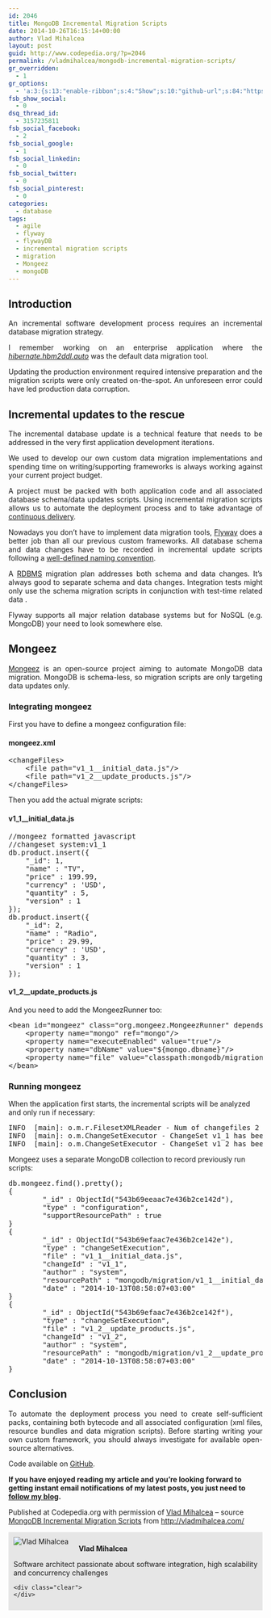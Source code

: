 ```yaml
---
id: 2046
title: MongoDB Incremental Migration Scripts
date: 2014-10-26T16:15:14+00:00
author: Vlad Mihalcea
layout: post
guid: http://www.codepedia.org/?p=2046
permalink: /vladmihalcea/mongodb-incremental-migration-scripts/
gr_overridden:
  - 1
gr_options:
  - 'a:3:{s:13:"enable-ribbon";s:4:"Show";s:10:"github-url";s:84:"https://github.com/vladmihalcea/vladmihalcea.wordpress.com/tree/master/mongodb-facts";s:11:"ribbon-type";i:10;}'
fsb_show_social:
  - 0
dsq_thread_id:
  - 3157235811
fsb_social_facebook:
  - 2
fsb_social_google:
  - 1
fsb_social_linkedin:
  - 0
fsb_social_twitter:
  - 0
fsb_social_pinterest:
  - 0
categories:
  - database
tags:
  - agile
  - flyway
  - flywayDB
  - incremental migration scripts
  - migration
  - Mongeez
  - mongoDB
---
```

## Introduction

<p style="text-align: justify;">
  An incremental software development process requires an incremental database migration strategy.
</p>

<p style="text-align: justify;">
  I remember working on an enterprise application where the <a href="http://docs.jboss.org/hibernate/orm/4.3/manual/en-US/html/ch03.html#configuration-misc-properties"><em>hibernate.hbm2ddl.auto</em></a> was the default data migration tool.
</p>

<p style="text-align: justify;">
  Updating the production environment required intensive preparation and the migration scripts were only created on-the-spot. An unforeseen error could have led production data corruption.<!--more-->
</p>

## Incremental updates to the rescue

<p style="text-align: justify;">
  The incremental database update is a technical feature that needs to be addressed in the very first application development iterations.
</p>

<p style="text-align: justify;">
  We used to develop our own custom data migration implementations and spending time on writing/supporting frameworks is always working against your current project budget.
</p>

<p style="text-align: justify;">
  A project must be packed with both application code and all associated database schema/data updates scripts. Using incremental migration scripts allows us to automate the deployment process and to take advantage of <a href="http://en.wikipedia.org/wiki/Continuous_delivery">continuous delivery</a>.
</p>

<p style="text-align: justify;">
  Nowadays you don’t have to implement data migration tools, <a href="http://flywaydb.org/">Flyway</a> does a better job than all our previous custom frameworks. All database schema and data changes have to be recorded in incremental update scripts following a <a href="http://flywaydb.org/documentation/migration/">well-defined naming convention</a>.
</p>

<p style="text-align: justify;">
  A <a href="http://en.wikipedia.org/wiki/Relational_database_management_system">RDBMS</a> migration plan addresses both schema and data changes. It’s always good to separate schema and data changes. Integration tests might only use the schema migration scripts in conjunction with test-time related data .
</p>

<p style="text-align: justify;">
  Flyway supports all major relation database systems but for NoSQL (e.g. MongoDB) your need to look somewhere else.
</p>

## Mongeez

<p style="text-align: justify;">
  <a href="https://github.com/secondmarket/mongeez">Mongeez</a> is an open-source project aiming to automate MongoDB data migration. MongoDB is schema-less, so migration scripts are only targeting data updates only.
</p>

### Integrating mongeez

First you have to define a mongeez configuration file:

#### mongeez.xml

<pre class="lang:default decode:true ">&lt;changeFiles&gt;
    &lt;file path="v1_1__initial_data.js"/&gt;
    &lt;file path="v1_2__update_products.js"/&gt;
&lt;/changeFiles&gt;</pre>

Then you add the actual migrate scripts:

#### v1\_1\_\_initial\_data.js

<pre class="lang:js decode:true ">//mongeez formatted javascript
//changeset system:v1_1
db.product.insert({
    "_id": 1,
    "name" : "TV",
    "price" : 199.99,
    "currency" : 'USD',
    "quantity" : 5,
    "version" : 1
});
db.product.insert({
    "_id": 2,
    "name" : "Radio",
    "price" : 29.99,
    "currency" : 'USD',
    "quantity" : 3,
    "version" : 1
});</pre>

#### v1\_2\_\_update\_products.js

And you need to add the MongeezRunner too:

<pre class="lang:default decode:true ">&lt;bean id="mongeez" class="org.mongeez.MongeezRunner" depends-on="mongo"&gt;
    &lt;property name="mongo" ref="mongo"/&gt;
    &lt;property name="executeEnabled" value="true"/&gt;
    &lt;property name="dbName" value="${mongo.dbname}"/&gt;
    &lt;property name="file" value="classpath:mongodb/migration/mongeez.xml"/&gt;
&lt;/bean&gt;</pre>

### Running mongeez

When the application first starts, the incremental scripts will be analyzed and only run if necessary:

<pre class="lang:sh decode:true ">INFO  [main]: o.m.r.FilesetXMLReader - Num of changefiles 2
INFO  [main]: o.m.ChangeSetExecutor - ChangeSet v1_1 has been executed
INFO  [main]: o.m.ChangeSetExecutor - ChangeSet v1_2 has been executed</pre>

Mongeez uses a separate MongoDB collection to record previously run scripts:

<pre class="lang:js decode:true ">db.mongeez.find().pretty();
{
        "_id" : ObjectId("543b69eeaac7e436b2ce142d"),
        "type" : "configuration",
        "supportResourcePath" : true
}
{
        "_id" : ObjectId("543b69efaac7e436b2ce142e"),
        "type" : "changeSetExecution",
        "file" : "v1_1__initial_data.js",
        "changeId" : "v1_1",
        "author" : "system",
        "resourcePath" : "mongodb/migration/v1_1__initial_data.js",
        "date" : "2014-10-13T08:58:07+03:00"
}
{
        "_id" : ObjectId("543b69efaac7e436b2ce142f"),
        "type" : "changeSetExecution",
        "file" : "v1_2__update_products.js",
        "changeId" : "v1_2",
        "author" : "system",
        "resourcePath" : "mongodb/migration/v1_2__update_products.js",
        "date" : "2014-10-13T08:58:07+03:00"
}</pre>

## Conclusion

<p style="text-align: justify;">
  To automate the deployment process you need to create self-sufficient packs, containing both bytecode and all associated configuration (xml files, resource bundles and data migration scripts). Before starting writing your own custom framework, you should always investigate for available open-source alternatives.
</p>

Code available on [GitHub](https://github.com/vladmihalcea/vladmihalcea.wordpress.com/tree/master/mongodb-facts).

**If you have enjoyed reading my article and you’re looking forward to getting instant email notifications of my latest posts, you just need to [follow my blog](http://vladmihalcea.com/2014/10/17/mongodb-incremental-migration-scripts/follow-me/).**

<p class="note_normal">
  Published at Codepedia.org with permission of <a title="http://www.codepedia.org/author/vladmihalcea" href="http://www.codepedia.org/author/vladmihalcea" target="_blank">Vlad Mihalcea</a> &#8211; source <a title="http://vladmihalcea.com/2014/10/17/mongodb-incremental-migration-scripts/" href="http://vladmihalcea.com/2014/10/17/mongodb-incremental-migration-scripts/" target="_blank">MongoDB Incremental Migration Scripts</a> from <a title="http://vladmihalcea.com/" href="http://vladmihalcea.com/" target="_blank">http://vladmihalcea.com/</a>
</p>

<div id="about_author" style="background-color: #e6e6e6; padding: 10px;">
  <img id="author_portrait" style="float: left; margin-right: 20px;" src="https://lh5.googleusercontent.com/-TE09duPdvbA/U1pkmDy2uSI/AAAAAAAACUM/0AVivijfro4/w896-h897-no/VladMihalcea.jpg" alt="Vlad Mihalcea" /> 
  
  <p id="about_author_header">
    <strong>Vlad Mihalcea</strong>
  </p>
  
  <div id="author_details" style="text-align: justify;">
    Software architect passionate about software integration, high scalability and concurrency challenges
  </div>
  
  <div id="follow_social" style="clear: both;">
    <div id="social_logos">
      <a class="icon-earth" href="http://vladmihalcea.com/" target="_blank"> </a> <a class="icon-googleplus" href="https://plus.google.com/102351970868518518557/posts" target="_blank"> </a> <a class="icon-twitter" href="https://twitter.com/vlad_mihalcea" target="_blank"> </a> <a class="icon-github" href="https://github.com/vladmihalcea" target="_blank"> </a> <a class="icon-linkedin" href="https://www.linkedin.com/pub/vlad-mihalcea/20/a59/580" target="_blank"> </a>
    </div>
    
    <div class="clear">
    </div>
  </div>
</div>
